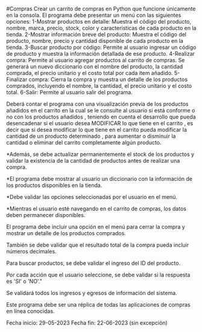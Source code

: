 #Compras
Crear un carrito de compras en Python que funcione únicamente en la consola. 
El programa debe presentar un menú con las siguientes opciones:
1-Mostrar productos en detalle: Muestra el código del producto, nombre, marca, precio, stock, color y características de cada producto en la tienda.
2-Mostrar información breve del producto: Muestra el código del producto, nombre, precio y cantidad disponible de cada producto en la tienda.
3-Buscar producto por código: Permite al usuario ingresar un código de producto y muestra la información detallada de ese producto.
4-Realizar compra: Permite al usuario agregar productos al carrito de compras. Se generará un nuevo diccionario con el nombre del producto, la cantidad comprada, el precio unitario y el costo total por cada item añadido.
5-Finalizar compra: Cierra la compra y muestra un detalle de los productos comprados, incluyendo el nombre, la cantidad, el precio unitario y el costo total.
6-Salir: Permite al usuario salir del programa.

Deberá contar el programa con una visualización previa de los productos añadidos en el carrito en la cual se le consulte al usuario si está conforme o no con los productos añadidos , teniendo en cuenta el desarrollo que pueda desencadenar si el usuario desea MODIFICAR lo que tiene en el carrito , es decir que si desea modificar lo que tiene en el carrito pueda modificar la cantidad de un producto determinado , para aumentar o disminuir la cantidad o eliminar del carrito completamente algún producto.

*Además, se debe actualizar permanentemente el stock de los productos y validar la existencia de la cantidad de productos antes de realizar una compra. 

*El programa debe mostrar al usuario un diccionario con la información de los productos disponibles en la tienda.

*Debe validar las opciones seleccionadas por el usuario en el menú.

*Mientras el usuario esté navegando en el carrito de compras, los datos deben permanecer disponibles. 

El programa debe incluir una opción en el menú para cerrar la compra y mostrar un detalle de los productos comprados.

También se debe validar que el resultado total de la compra pueda incluir números decimales.

Para buscar productos, se debe validar el ingreso del ID del producto.

Por cada acción que el usuario seleccione, se debe validar si la respuesta es 'SI' o 'NO'."

Se validará todos los ingresos y egresos de información del sistema.

Este programa debe ser una réplica de  todas las aplicaciones de compras en línea conocidas. 

Fecha inicio: 29-05-2023
Fecha fin: 22-06-2023 (sin excepción)